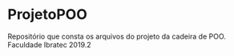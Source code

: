 # ProjetoPOO
Repositório que consta os arquivos do projeto da cadeira de POO. Faculdade Ibratec 2019.2
